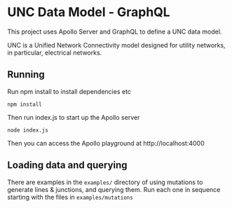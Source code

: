 # UNC Data Model - GraphQL

This project uses Apollo Server and GraphQL to define a UNC data model.

UNC is a Unified Network Connectivity model designed for utility networks, in particular, electrical networks.

## Running


Run npm install to install dependencies etc

	npm install

Then run index.js to start up the Apollo server

	node index.js

Then you can access the Apollo playground at http://localhost:4000

## Loading data and querying

There are examples in the `examples/` directory of using mutations to generate lines & junctions, and querying them.
Run each one in sequence starting with the files in `examples/mutations`
